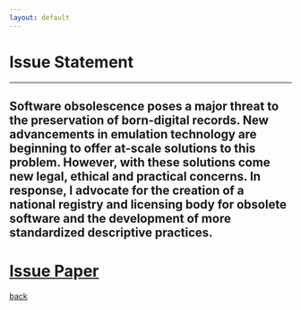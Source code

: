 ```yaml
---
layout: default
---
```



# Issue Statement
* * *

## Software obsolescence poses a major threat to the preservation of born-digital records. New advancements in emulation technology are beginning to offer at-scale solutions to this problem.  However, with these solutions come new legal, ethical and practical concerns. In response, I advocate for the creation of a national registry and licensing body for obsolete software and the development of more standardized descriptive practices.


# [Issue Paper](./assets/IssuePaper.pdf)

[back](./)
